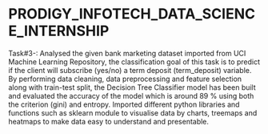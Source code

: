 # PRODIGY_INFOTECH_DATA_SCIENCE_INTERNSHIP
Task#3-: Analysed the given bank marketing dataset imported from UCI Machine Learning Repository, the classification goal of this task is to predict if the client will subscribe (yes/no) a term deposit (term_deposit) variable. By performing data cleaning, data preprocessing and feature selection along with train-test split, the Decision Tree Classifier model has been built and evaluated the accuracy of the model which is around 89 % using both the criterion (gini) and entropy. Imported different python libraries and functions such as sklearn module to visualise data by charts, treemaps and heatmaps to make data easy to understand and presentable.


